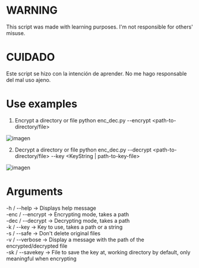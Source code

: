 # WARNING
This script was made with learning purposes. I'm not responsible for others' misuse.
# CUIDADO
Este script se hizo con la intención de aprender. No me hago responsable del mal uso ajeno.
# Use examples
1. Encrypt a directory or file
python enc_dec.py --encrypt <path-to-directory/file>  
 
![imagen](https://user-images.githubusercontent.com/101645735/174485387-fea85650-c228-4836-bc21-b32daf4aefba.png)  
  
2. Decrypt a directory or file
python enc_dec.py --decrypt <path-to-directory/file> --key <KeyString | path-to-key-file>  
  
![imagen](https://user-images.githubusercontent.com/101645735/174485467-44d1341c-da57-4256-a692-67a3b037ff4b.png)  

# Arguments  

-h / --help -> Displays help message  
-enc / --encrypt -> Encrypting mode, takes a path  
-dec / --decrypt -> Decrypting mode, takes a path  
-k / --key -> Key to use, takes a path or a string  
-s / --safe -> Don't delete original files  
-v / --verbose -> Display a message with the path of the encrypted/decrypted file  
-sk / --savekey -> File to save the key at, working directory by default, only meaningful when encrypting
